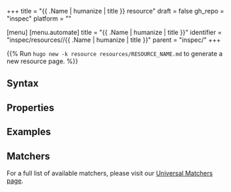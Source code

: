 +++
title = "{{ .Name | humanize | title }} resource"
draft = false
gh_repo = "inspec"
platform = "<PLATFORM>"

[menu]
  [menu.automate]
    title = "{{ .Name | humanize | title }}"
    identifier = "inspec/resources/<PLATFORM>/{{ .Name | humanize | title }}"
    parent = "inspec/"
+++


{{% Run `hugo new -k resource resources/RESOURCE_NAME.md` to generate a new resource page. %}}

## Syntax

## Properties

## Examples

## Matchers

For a full list of available matchers, please visit our [Universal Matchers page](https://docs.chef.io/inspec/matchers/).
